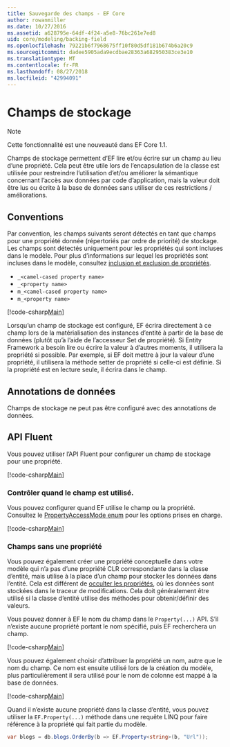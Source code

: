 ```yaml
---
title: Sauvegarde des champs - EF Core
author: rowanmiller
ms.date: 10/27/2016
ms.assetid: a628795e-64df-4f24-a5e8-76bc261e7ed8
uid: core/modeling/backing-field
ms.openlocfilehash: 79221b6f7968675ff10f80d5df181b674b6a20c9
ms.sourcegitcommit: dadee5905ada9ecdbae28363a682950383ce3e10
ms.translationtype: MT
ms.contentlocale: fr-FR
ms.lasthandoff: 08/27/2018
ms.locfileid: "42994091"
---
```

# <a name="backing-fields"></a>Champs de stockage

> [!NOTE]  
> Cette fonctionnalité est une nouveauté dans EF Core 1.1.

Champs de stockage permettent d’EF lire et/ou écrire sur un champ au lieu d’une propriété. Cela peut être utile lors de l’encapsulation de la classe est utilisée pour restreindre l’utilisation d’et/ou améliorer la sémantique concernant l’accès aux données par code d’application, mais la valeur doit être lus ou écrite à la base de données sans utiliser de ces restrictions / améliorations.

## <a name="conventions"></a>Conventions

Par convention, les champs suivants seront détectés en tant que champs pour une propriété donnée (répertoriés par ordre de priorité) de stockage. Les champs sont détectés uniquement pour les propriétés qui sont incluses dans le modèle. Pour plus d’informations sur lequel les propriétés sont incluses dans le modèle, consultez [inclusion et exclusion de propriétés](included-properties.md).

* `_<camel-cased property name>`
* `_<property name>`
* `m_<camel-cased property name>`
* `m_<property name>`

[!code-csharp[Main](../../../samples/core/Modeling/Conventions/Samples/BackingField.cs#Sample)]

Lorsqu’un champ de stockage est configuré, EF écrira directement à ce champ lors de la matérialisation des instances d’entité à partir de la base de données (plutôt qu’à l’aide de l’accesseur Set de propriété). Si Entity Framework a besoin lire ou écrire la valeur à d’autres moments, il utilisera la propriété si possible. Par exemple, si EF doit mettre à jour la valeur d’une propriété, il utilisera la méthode setter de propriété si celle-ci est définie. Si la propriété est en lecture seule, il écrira dans le champ.

## <a name="data-annotations"></a>Annotations de données

Champs de stockage ne peut pas être configuré avec des annotations de données.

## <a name="fluent-api"></a>API Fluent

Vous pouvez utiliser l’API Fluent pour configurer un champ de stockage pour une propriété.

[!code-csharp[Main](../../../samples/core/Modeling/FluentAPI/Samples/BackingField.cs#Sample)]

### <a name="controlling-when-the-field-is-used"></a>Contrôler quand le champ est utilisé.

Vous pouvez configurer quand EF utilise le champ ou la propriété. Consultez le [PropertyAccessMode enum](https://docs.microsoft.com/dotnet/api/microsoft.entityframeworkcore.propertyaccessmode) pour les options prises en charge.

[!code-csharp[Main](../../../samples/core/Modeling/FluentAPI/Samples/BackingFieldAccessMode.cs#Sample)]

### <a name="fields-without-a-property"></a>Champs sans une propriété

Vous pouvez également créer une propriété conceptuelle dans votre modèle qui n’a pas d’une propriété CLR correspondante dans la classe d’entité, mais utilise à la place d’un champ pour stocker les données dans l’entité. Cela est différent de [occulter les propriétés](shadow-properties.md), où les données sont stockées dans le traceur de modifications. Cela doit généralement être utilisé si la classe d’entité utilise des méthodes pour obtenir/définir des valeurs.

Vous pouvez donner à EF le nom du champ dans le `Property(...)` API. S’il n’existe aucune propriété portant le nom spécifié, puis EF recherchera un champ.

[!code-csharp[Main](../../../samples/core/Modeling/FluentAPI/Samples/BackingFieldNoProperty.cs#Sample)]

Vous pouvez également choisir d’attribuer la propriété un nom, autre que le nom du champ. Ce nom est ensuite utilisé lors de la création du modèle, plus particulièrement il sera utilisé pour le nom de colonne est mappé à la base de données.

[!code-csharp[Main](../../../samples/core/Modeling/FluentAPI/Samples/BackingFieldConceptualProperty.cs#Sample)]

Quand il n’existe aucune propriété dans la classe d’entité, vous pouvez utiliser la `EF.Property(...)` méthode dans une requête LINQ pour faire référence à la propriété qui fait partie du modèle.

``` csharp
var blogs = db.blogs.OrderBy(b => EF.Property<string>(b, "Url"));
```
